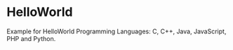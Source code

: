 # HelloWorld
Example for HelloWorld Programming Languages: C, C++, Java, JavaScript, PHP and Python.
